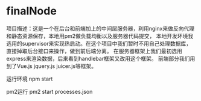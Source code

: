 # finalNode
项目描述：这是一个在后台和前端加上的中间层服务器，利用nginx来做反向代理和静态资源保存，本地用pm2做负载均衡以及服务器代码提交，
本地开发环境我选用的supervisor来实现热启动。在这个项目中我们暂时不用自己处理数据库，直接掉取后台接口来操作，做到前后端分离。
在服务器框架上我们最初选用express来渲染数据，后来看到handlebar框架又改用这个框架。
前端部分我们用到了Vue.js jquery.js juicer.js等框架。

运行环境  npm start

pm2运行  pm2 start processes.json
